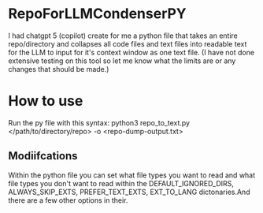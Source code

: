 # RepoForLLMCondenserPY
I had chatgpt 5 (copilot) create for me a python file that takes an entire repo/directory and collapses all code files and text files into readable text for the LLM to input for it's context window as one text file. (I have not done extensive testing on this tool so let me know what the limits are or any changes that should be made.)
# How to use
Run the py file with this syntax:
python3 repo_to_text.py </path/to/directory/repo> -o <repo-dump-output.txt>
## Modiifcations
Within the python file you can set what file types you want to read and what file types you don't want to read within the DEFAULT_IGNORED_DIRS, ALWAYS_SKIP_EXTS, PREFER_TEXT_EXTS, EXT_TO_LANG dictonaries.And there are a few other options in their.

